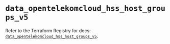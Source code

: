 # `data_opentelekomcloud_hss_host_groups_v5`

Refer to the Terraform Registry for docs: [`data_opentelekomcloud_hss_host_groups_v5`](https://registry.terraform.io/providers/opentelekomcloud/opentelekomcloud/1.36.44/docs/data-sources/hss_host_groups_v5).

